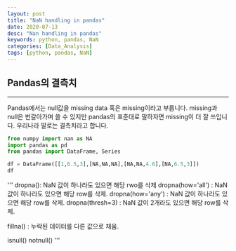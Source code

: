 ```yaml
---
layout: post
title: "NaN handling in pandas"
date: 2020-07-13
desc: "Nan handling in pandas"
keywords: python, pandas, NaN
categories: [Data_Analysis]
tags: [python, pandas, NaN]
---
```


## Pandas의 결측치

___

Pandas에서는 null값을 missing data 혹은 missing이라고 부릅니다. missing과 null은 번갈아가며 쓸 수 있지만 pandas의 표준대로 말하자면 missing이 더 잘 쓰입니다. 우리나라 말로는 결측치라고 합니다.

~~~python
from numpy import nan as NA
import pandas as pd
from pandas import DataFrame, Series

df = DataFrame([[1,6.5,3],[NA,NA,NA],[NA,NA,4.6],[NA,6.5,3]])
df
~~~


'''
dropna(): NaN 값이 하나라도 있으면 해당 rwo를 삭제
dropna(how='all') : NaN 값이 하나라도 있으면 해당 row를 삭제.
dropna(how='any') : NaN 값이 하나라도 있으면 해당 row를 삭제.
dropna(thresh=3) : NaN 값이 2개라도 있으면 해당 row를 삭제.

fillna() : 누락된 데이터를 다른 값으로 채움.

isnull()
notnull()
'''
